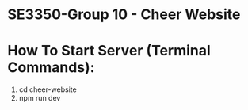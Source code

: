 ﻿# SE3350-Group 10 - Cheer Website

# How To Start Server (Terminal Commands):
1. cd cheer-website
2. npm run dev